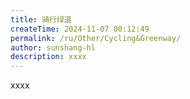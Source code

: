 ```yaml
---
title: 骑行绿道
createTime: 2024-11-07 00:12:49
permalink: /ru/Other/Cycling&Greenway/
author: sunshang-hl
description: xxxx
---
```


xxxx